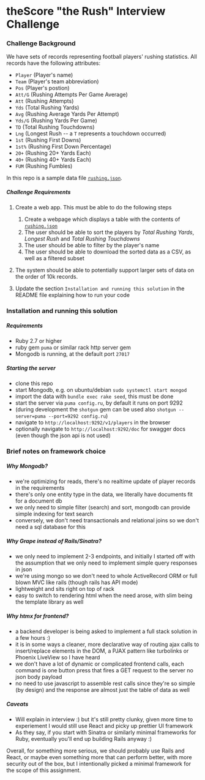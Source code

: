 # theScore "the Rush" Interview Challenge

### Challenge Background
We have sets of records representing football players' rushing statistics. All records have the following attributes:
* `Player` (Player's name)
* `Team` (Player's team abbreviation)
* `Pos` (Player's postion)
* `Att/G` (Rushing Attempts Per Game Average)
* `Att` (Rushing Attempts)
* `Yds` (Total Rushing Yards)
* `Avg` (Rushing Average Yards Per Attempt)
* `Yds/G` (Rushing Yards Per Game)
* `TD` (Total Rushing Touchdowns)
* `Lng` (Longest Rush -- a `T` represents a touchdown occurred)
* `1st` (Rushing First Downs)
* `1st%` (Rushing First Down Percentage)
* `20+` (Rushing 20+ Yards Each)
* `40+` (Rushing 40+ Yards Each)
* `FUM` (Rushing Fumbles)

In this repo is a sample data file [`rushing.json`](/rushing.json).

##### Challenge Requirements
1. Create a web app. This must be able to do the following steps
    1. Create a webpage which displays a table with the contents of [`rushing.json`](/rushing.json)
    2. The user should be able to sort the players by _Total Rushing Yards_, _Longest Rush_ and _Total Rushing Touchdowns_
    3. The user should be able to filter by the player's name
    4. The user should be able to download the sorted data as a CSV, as well as a filtered subset
    
2. The system should be able to potentially support larger sets of data on the order of 10k records.

3. Update the section `Installation and running this solution` in the README file explaining how to run your code

### Installation and running this solution

##### Requirements

- Ruby 2.7 or higher
- ruby gem `puma` or similar rack http server gem
- Mongodb is running, at the default port `27017`

##### Starting the server
- clone this repo
- start Mongodb, e.g. on ubuntu/debian `sudo systemctl start mongod`
- import the data with `bundle exec rake seed`, this must be done
- start the server via `puma config.ru`, by default it runs on port 9292
- (during development the `shotgun` gem can be used also `shotgun --server=puma --port=9292 config.ru`)
- navigate to `http://localhost:9292/v1/players` in the browser
- optionally navigate to `http://localhost:9292/doc` for swagger docs (even though the json api is not used)

### Brief notes on framework choice

##### Why Mongodb?
- we're optimizing for reads, there's no realtime update of player records in the requirements
- there's only one entity type in the data, we literally have documents fit for a document db
- we only need to simple filter (search) and sort, mongodb can provide simple indexing for text search
- conversely, we don't need transactionals and relational joins so we don't need a sql database for this

##### Why Grape instead of Rails/Sinatra?
- we only need to implement 2-3 endpoints, and initially I started off with the assumption that we only need to implement simple query responses in json
- we're using mongo so we don't need to whole ActiveRecord ORM or full blown MVC like rails (though rails has API mode)
- lightweight and sits right on top of rack
- easy to switch to rendering html when the need arose, with slim being the template library as well

##### Why htmx for frontend?
- a backend developer is being asked to implement a full stack solution in a few hours :)
- it is in some ways a cleaner, more declarative way of routing ajax calls to insert/replace elements in the DOM, a PJAX pattern like turbolinks or Phoenix LiveView so I have heard
- we don't have a lot of dynamic or complicated frontend calls, each command is one button press that fires a GET request to the server no json body payload
- no need to use javascript to assemble rest calls since they're so simple (by design) and the response are almost just the table of data as well


##### Caveats
-  Will explain in interview :)  but it's still pretty clunky, given more time to experiement I would still use React and picky up prettier UI framework
-  As they say, if you start with Sinatra or similarly minimal frameworks for Ruby, eventually you'll end up building Rails anyway :)


Overall, for something more serious, we should probably use Rails and React, or maybe even something more that can perform better, with more security out of the box, but I intentionally picked a minimal framework for the scope of this assignment.
